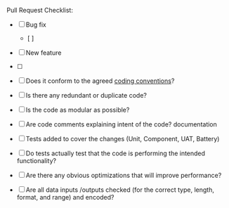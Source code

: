 Pull Request Checklist:

- [ ] Bug fix
    - [ ] 
- [ ] New feature
 - [ ]


- [ ] Does it conform to the agreed [coding conventions](http://confluence.artomatix.com:8090/display/DEV/Coding+Conventions)?
- [ ] Is there any redundant or duplicate code?
- [ ] Is the code as modular as possible?
- [ ] Are code comments explaining intent of the code? documentation
- [ ] Tests added to cover the changes (Unit, Component, UAT, Battery)
- [ ] Do tests actually test that the code is performing the intended functionality?
- [ ] Are there any obvious optimizations that will improve performance?
- [ ] Are all data inputs /outputs checked (for the correct type, length, format, and range) and encoded?